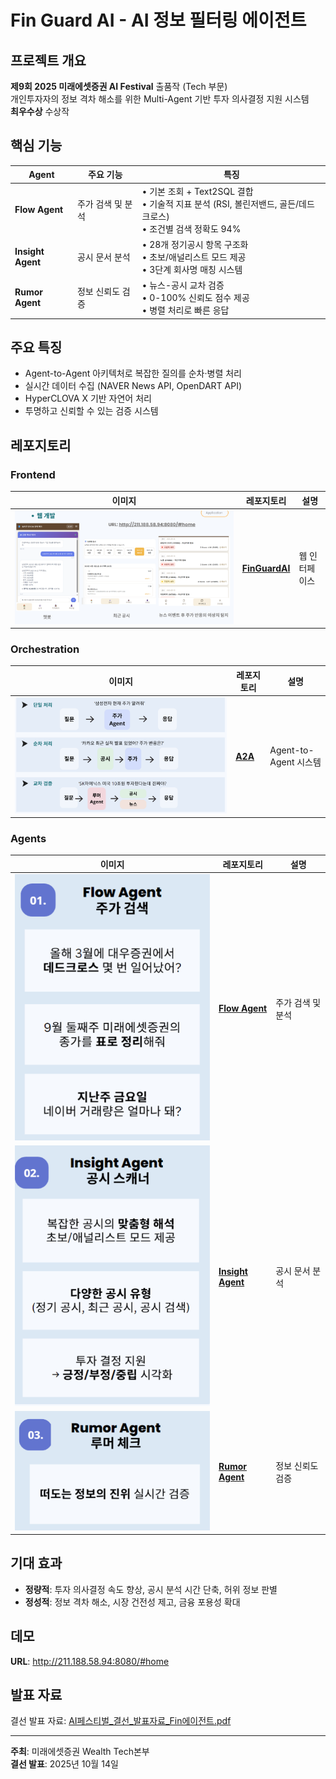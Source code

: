 # Fin Guard AI - AI 정보 필터링 에이전트

## 프로젝트 개요
**제9회 2025 미래에셋증권 AI Festival** 출품작 (Tech 부문)  
개인투자자의 정보 격차 해소를 위한 Multi-Agent 기반 투자 의사결정 지원 시스템  
**최우수상** 수상작

## 핵심 기능

| Agent | 주요 기능 | 특징 |
|-------|----------|------|
| **Flow Agent** | 주가 검색 및 분석 | • 기본 조회 + Text2SQL 결합<br>• 기술적 지표 분석 (RSI, 볼린저밴드, 골든/데드크로스)<br>• 조건별 검색 정확도 94% |
| **Insight Agent** | 공시 문서 분석 | • 28개 정기공시 항목 구조화<br>• 초보/애널리스트 모드 제공<br>• 3단계 회사명 매칭 시스템 |
| **Rumor Agent** | 정보 신뢰도 검증 | • 뉴스-공시 교차 검증<br>• 0-100% 신뢰도 점수 제공<br>• 병렬 처리로 빠른 응답 |

## 주요 특징
- Agent-to-Agent 아키텍처로 복잡한 질의를 순차·병렬 처리
- 실시간 데이터 수집 (NAVER News API, OpenDART API)
- HyperCLOVA X 기반 자연어 처리
- 투명하고 신뢰할 수 있는 검증 시스템

## 레포지토리

### Frontend
| 이미지 | 레포지토리 | 설명 |
|--------|-----------|------|
| ![FinGuardAI](./assets/FinGuard.png) | [**FinGuardAI**](https://github.com/AI-Festival-2025-Fin-Agent/FinGuardAI) | 웹 인터페이스 |

### Orchestration
| 이미지 | 레포지토리 | 설명 |
|--------|-----------|------|
| ![A2A](./assets/Multi.png) | [**A2A**](https://github.com/AI-Festival-2025-Fin-Agent/Multi-Agent) | Agent-to-Agent 시스템 |

### Agents
| 이미지 | 레포지토리 | 설명 |
|--------|-----------|------|
| ![Flow Agent](./assets/Flow.png) | [**Flow Agent**](https://github.com/AI-Festival-2025-Fin-Agent/Flow-Agent) | 주가 검색 및 분석 |
| ![Insight Agent](./assets/Insight.png) | [**Insight Agent**](https://github.com/AI-Festival-2025-Fin-Agent/Insight-Agent) | 공시 문서 분석 |
| ![Rumor Agent](./assets/Rumor.png) | [**Rumor Agent**](https://github.com/AI-Festival-2025-Fin-Agent/Rumor-Agent) | 정보 신뢰도 검증 |

## 기대 효과
- **정량적**: 투자 의사결정 속도 향상, 공시 분석 시간 단축, 허위 정보 판별
- **정성적**: 정보 격차 해소, 시장 건전성 제고, 금융 포용성 확대

## 데모
**URL**: http://211.188.58.94:8080/#home

## 발표 자료
결선 발표 자료: [AI페스티벌_결선_발표자료_Fin에이전트.pdf](./assets/presentation.pdf)

---
**주최**: 미래에셋증권 Wealth Tech본부  
**결선 발표**: 2025년 10월 14일
